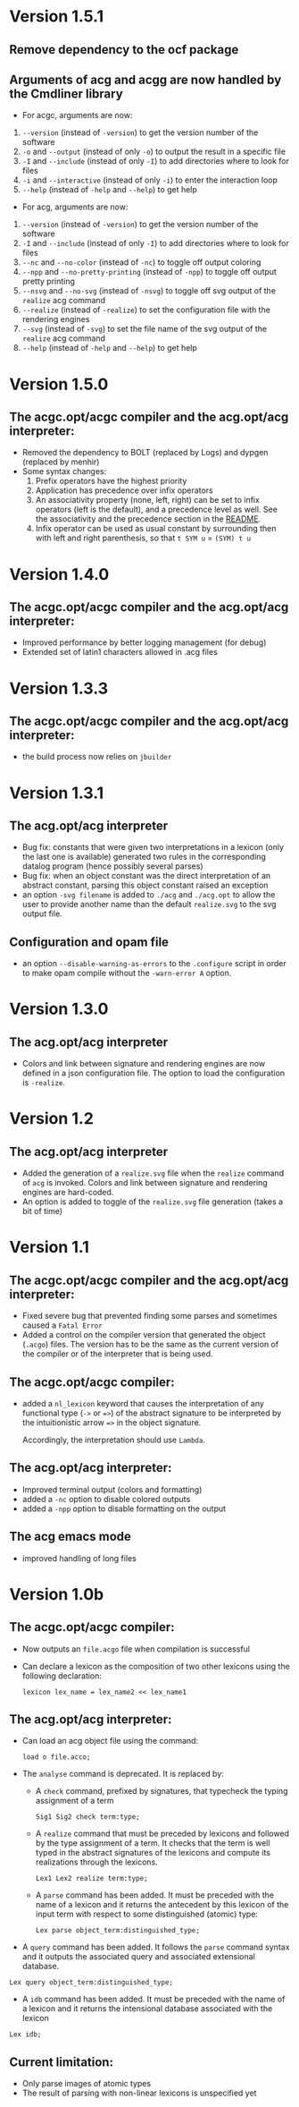 # Version 1.5.1
## Remove dependency to the ocf package
## Arguments of acg and acgg are now handled by the Cmdliner library
* For acgc, arguments are now:
1. `--version` (instead of `-version`) to get the version number of the software
2. `-o` and `--output` (instead of only `-o`) to output the result in a specific file
3. `-I` and `--include` (instead of only `-I`) to add directories where to look for files
4. `-i` and `--interactive` (instead of only `-i`) to enter the interaction loop
5. `--help` (instead of `-help` and `--help`) to get help
* For acg, arguments are now:
1. `--version` (instead of `-version`) to get the version number of the software
2. `-I` and `--include` (instead of only `-I`) to add directories where to look for files
3. `--nc` and `--no-color` (instead of `-nc`) to toggle off output coloring
4. `--npp` and `--no-pretty-printing` (instead of `-npp`) to toggle off output pretty printing
5. `--nsvg` and `--no-svg` (instead of `-nsvg`) to toggle off svg output of the `realize` acg command
6. `--realize` (instead of `-realize`) to set the configuration file with the rendering engines
7. `--svg` (instead of `-svg`) to set the file name of the svg output of the `realize` acg command
8. `--help` (instead of `-help` and `--help`) to get help

# Version 1.5.0
## The acgc.opt/acgc compiler and the acg.opt/acg interpreter:
* Removed the dependency to BOLT (replaced by Logs) and dypgen (replaced by menhir)
* Some syntax changes:
  1. Prefix operators have the highest priority
  2. Application has precedence over infix operators
  3. An associativity property (none, left, right) can be set to infix operators (left is the default), and a precedence level as well. See the associativity and the precedence section in the [README](README.me).
  4. Infix operator can be used as usual constant by surrounding then with left and right parenthesis, so that `t SYM u` = `(SYM) t u`

# Version 1.4.0
## The acgc.opt/acgc compiler and the acg.opt/acg interpreter:
* Improved performance by better logging management (for debug)
* Extended set of latin1 characters allowed in .acg files

# Version 1.3.3
## The acgc.opt/acgc compiler and the acg.opt/acg interpreter:
* the build process now relies on `jbuilder`


# Version 1.3.1
## The acg.opt/acg interpreter
* Bug fix: constants that were given two interpretations in a lexicon (only the last one is available) generated two rules in the corresponding datalog program (hence possibly several parses)
* Bug fix: when an object constant was the direct interpretation of an abstract constant, parsing this object constant raised an exception
* an option `-svg filename` is added to `./acg` and `./acg.opt` to allow the user to provide another name than the default `realize.svg` to the svg output file.
## Configuration and opam file
* an option `--disable-warning-as-errors` to the `.configure` script in order to make opam compile without the `-warn-error A` option.

# Version 1.3.0
## The acg.opt/acg interpreter
* Colors and link between signature and rendering engines are now defined in a json configuration file. The option to load the configuration is `-realize`.

# Version 1.2
## The acg.opt/acg interpreter
* Added the generation of a `realize.svg` file when the `realize` command of `acg` is invoked. Colors and link between signature and rendering engines are hard-coded.
* An option is added to toggle of the `realize.svg` file generation (takes a bit of time)

# Version 1.1
## The acgc.opt/acgc compiler and the acg.opt/acg interpreter:
* Fixed severe bug that prevented finding some parses and sometimes caused a `Fatal Error`
* Added a control on the compiler version that generated the object (`.acgo`) files. The version has to be the same as the current version of the compiler or of the interpreter that is being used.

## The acgc.opt/acgc compiler:
* added a `nl_lexicon` keyword that causes the interpretation of any functional type (`->` or `=>`) of the abstract signature to be interpreted by the intuitionistic arrow `=>` in the object signature.

	Accordingly, the interpretation should use `Lambda`.

## The acg.opt/acg interpreter:
* Improved terminal output (colors and formatting)
* added a `-nc` option to disable colored outputs
* added a `-npp` option to disable formatting on the output

## The acg emacs mode
* improved handling of long files

# Version 1.0b
## The acgc.opt/acgc compiler:
* Now outputs an `file.acgo` file when compilation is successful
* Can declare a lexicon as the composition of two other lexicons using the following declaration:

	```
	lexicon lex_name = lex_name2 << lex_name1
	```

## The acg.opt/acg interpreter:
* Can load an acg object file using the command:
  ```
  load o file.acco;
  ```

* The `analyse` command is deprecated. It is replaced by:
  * A `check` command, prefixed by signatures, that typecheck the typing assignment of a term

	```
	Sig1 Sig2 check term:type;
	```
  * A `realize` command that must be preceded by lexicons and followed by the type assignment of a term. It checks that the term is well typed in the abstract signatures of the lexicons and compute its realizations through the lexicons.

	```
	Lex1 Lex2 realize term:type;
	```
  * A `parse` command has been added. It must be preceded with the name of a lexicon and it returns the antecedent by this lexicon of the input term with respect to some distinguished (atomic) type:

	```
	Lex parse object_term:distinguished_type;
	```

* A `query` command has been added. It follows the `parse` command syntax and it outputs the associated query and associated extensional database.
```
Lex query object_term:distinguished_type;
```

* A `idb` command has been added. It must be preceded with the name of a lexicon and it returns the intensional database associated with the lexicon
```
Lex idb;
```
  

## Current limitation:
* Only parse images of atomic types
* The result of parsing with non-linear lexicons is unspecified yet
